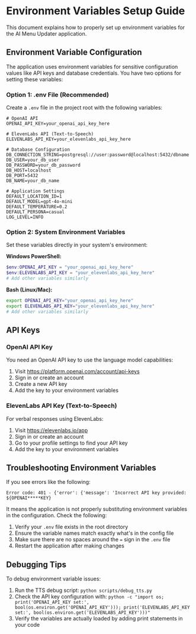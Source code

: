 # Environment Variables Setup Guide

This document explains how to properly set up environment variables for the AI Menu Updater application.

## Environment Variable Configuration

The application uses environment variables for sensitive configuration values like API keys and database credentials. You have two options for setting these variables:

### Option 1: .env File (Recommended)

Create a `.env` file in the project root with the following variables:

```
# OpenAI API
OPENAI_API_KEY=your_openai_api_key_here

# ElevenLabs API (Text-to-Speech)
ELEVENLABS_API_KEY=your_elevenlabs_api_key_here

# Database Configuration
DB_CONNECTION_STRING=postgresql://user:password@localhost:5432/dbname
DB_USER=your_db_user
DB_PASSWORD=your_db_password
DB_HOST=localhost
DB_PORT=5432
DB_NAME=your_db_name

# Application Settings
DEFAULT_LOCATION_ID=1
DEFAULT_MODEL=gpt-4o-mini
DEFAULT_TEMPERATURE=0.2
DEFAULT_PERSONA=casual
LOG_LEVEL=INFO
```

### Option 2: System Environment Variables

Set these variables directly in your system's environment:

**Windows PowerShell:**
```powershell
$env:OPENAI_API_KEY = "your_openai_api_key_here"
$env:ELEVENLABS_API_KEY = "your_elevenlabs_api_key_here"
# Add other variables similarly
```

**Bash (Linux/Mac):**
```bash
export OPENAI_API_KEY="your_openai_api_key_here"
export ELEVENLABS_API_KEY="your_elevenlabs_api_key_here"
# Add other variables similarly
```

## API Keys

### OpenAI API Key

You need an OpenAI API key to use the language model capabilities:

1. Visit https://platform.openai.com/account/api-keys
2. Sign in or create an account
3. Create a new API key
4. Add the key to your environment variables

### ElevenLabs API Key (Text-to-Speech)

For verbal responses using ElevenLabs:

1. Visit https://elevenlabs.io/app
2. Sign in or create an account
3. Go to your profile settings to find your API key
4. Add the key to your environment variables

## Troubleshooting Environment Variables

If you see errors like the following:

```
Error code: 401 - {'error': {'message': 'Incorrect API key provided: ${OPENAI*****KEY}
```

It means the application is not properly substituting environment variables in the configuration. Check the following:

1. Verify your `.env` file exists in the root directory
2. Ensure the variable names match exactly what's in the config file
3. Make sure there are no spaces around the `=` sign in the `.env` file
4. Restart the application after making changes

## Debugging Tips

To debug environment variable issues:

1. Run the TTS debug script: `python scripts/debug_tts.py`
2. Check the API key configuration with: `python -c "import os; print('OPENAI_API_KEY set:', bool(os.environ.get('OPENAI_API_KEY'))); print('ELEVENLABS_API_KEY set:', bool(os.environ.get('ELEVENLABS_API_KEY')))"`
3. Verify the variables are actually loaded by adding print statements in your code 